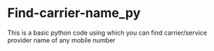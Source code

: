 # Find-carrier-name_py
This is a basic python code using which you can find carrier/service provider name of any mobile number
